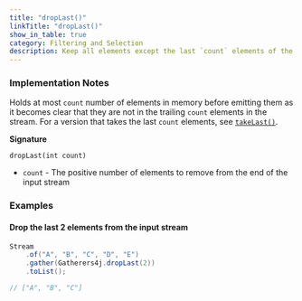 ```yaml
---
title: "dropLast()"
linkTitle: "dropLast()"
show_in_table: true
category: Filtering and Selection
description: Keep all elements except the last `count` elements of the stream.
---
```



### Implementation Notes

Holds at most `count` number of elements in memory before emitting them as it becomes clear that they are not in 
the trailing `count` elements in the stream. For a version that takes the last `count` elements, see [`takeLast()`](/gatherers/filtering-and-selection/takelast/).

**Signature**

`dropLast(int count)`

* `count` - The positive number of elements to remove from the end of the input stream

### Examples

#### Drop the last 2 elements from the input stream

```java
Stream
    .of("A", "B", "C", "D", "E")
    .gather(Gatherers4j.dropLast(2))
    .toList();

// ["A", "B", "C"]
```

